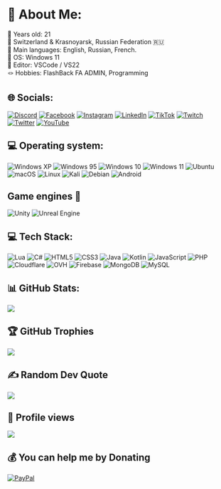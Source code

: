 # 💫 About Me:
🎪 Years old: 21<br>🎈 Switzerland & Krasnoyarsk, Russian Federation 🇷🇺<br> 🙌 Main languages: English, Russian, French.<br>🍗 OS: Windows 11<br>🎉 Editor: VSCode / VS22<br>🪢 Hobbies: FlashBack FA ADMIN, Programming


## 🌐 Socials:
[![Discord](https://img.shields.io/badge/Discord-%237289DA.svg?logo=discord&logoColor=white)](https://discord.gg/maybe-ange) [![Facebook](https://img.shields.io/badge/Facebook-%231877F2.svg?logo=Facebook&logoColor=white)](https://facebook.com/jimmy.durand.19.12) [![Instagram](https://img.shields.io/badge/Instagram-%23E4405F.svg?logo=Instagram&logoColor=white)](https://instagram.com/maybe.ange) [![LinkedIn](https://img.shields.io/badge/LinkedIn-%230077B5.svg?logo=linkedin&logoColor=white)](https://www.linkedin.com/in/jimmy-durand) [![TikTok](https://img.shields.io/badge/TikTok-%23000000.svg?logo=TikTok&logoColor=white)](https://tiktok.com/@maybe_ange) [![Twitch](https://img.shields.io/badge/Twitch-%239146FF.svg?logo=Twitch&logoColor=white)](https://twitch.tv/maybe_ange) [![Twitter](https://img.shields.io/badge/Twitter-%231DA1F2.svg?logo=Twitter&logoColor=white)](https://twitter.com/maybe_ange) [![YouTube](https://img.shields.io/badge/YouTube-%23FF0000.svg?logo=YouTube&logoColor=white)](https://youtube.com/@MaybeAnge) 

## 💻 Operating system:
![Windows XP](https://img.shields.io/badge/Windows%20xp-003399?style=for-the-badge&logo=windowsxp&logoColor=white) ![Windows 95](https://img.shields.io/badge/Windows%2095-008484?style=for-the-badge&logo=windows95&logoColor=white) ![Windows 10](https://img.shields.io/badge/Windows%2010-%230079d5.svg?style=for-the-badge&logo=Windows%2011&logoColor=white) ![Windows 11](https://img.shields.io/badge/Windows%2011-%230079d5.svg?style=for-the-badge&logo=Windows%2011&logoColor=white) ![Ubuntu](https://img.shields.io/badge/Ubuntu-E95420?style=for-the-badge&logo=ubuntu&logoColor=white) ![macOS](https://img.shields.io/badge/mac%20os-000000?style=for-the-badge&logo=macos&logoColor=F0F0F0) ![Linux](https://img.shields.io/badge/Linux-FCC624?style=for-the-badge&logo=linux&logoColor=black) ![Kali](https://img.shields.io/badge/Kali-268BEE?style=for-the-badge&logo=kalilinux&logoColor=white) ![Debian](https://img.shields.io/badge/Debian-D70A53?style=for-the-badge&logo=debian&logoColor=white) ![Android](https://img.shields.io/badge/Android-3DDC84?style=for-the-badge&logo=android&logoColor=white)

## Game engines 📙
![Unity](https://img.shields.io/badge/unity-%23000000.svg?style=for-the-badge&logo=unity&logoColor=white) ![Unreal Engine](https://img.shields.io/badge/unrealengine-%23313131.svg?style=for-the-badge&logo=unrealengine&logoColor=white)

## 💻 Tech Stack:
![Lua](https://img.shields.io/badge/lua-%232C2D72.svg?style=for-the-badge&logo=lua&logoColor=white) ![C#](https://img.shields.io/badge/c%23-%23239120.svg?style=for-the-badge&logo=c-sharp&logoColor=white) ![HTML5](https://img.shields.io/badge/html5-%23E34F26.svg?style=for-the-badge&logo=html5&logoColor=white) ![CSS3](https://img.shields.io/badge/css3-%231572B6.svg?style=for-the-badge&logo=css3&logoColor=white) ![Java](https://img.shields.io/badge/java-%23ED8B00.svg?style=for-the-badge&logo=openjdk&logoColor=white) ![Kotlin](https://img.shields.io/badge/kotlin-%237F52FF.svg?style=for-the-badge&logo=kotlin&logoColor=white) ![JavaScript](https://img.shields.io/badge/javascript-%23323330.svg?style=for-the-badge&logo=javascript&logoColor=%23F7DF1E) ![PHP](https://img.shields.io/badge/php-%23777BB4.svg?style=for-the-badge&logo=php&logoColor=white) ![Cloudflare](https://img.shields.io/badge/Cloudflare-F38020?style=for-the-badge&logo=Cloudflare&logoColor=white) ![OVH](https://img.shields.io/badge/ovh-%23123F6D.svg?style=for-the-badge&logo=ovh&logoColor=#123F6D) ![Firebase](https://img.shields.io/badge/firebase-%23039BE5.svg?style=for-the-badge&logo=firebase) ![MongoDB](https://img.shields.io/badge/MongoDB-%234ea94b.svg?style=for-the-badge&logo=mongodb&logoColor=white) ![MySQL](https://img.shields.io/badge/mysql-%2300000f.svg?style=for-the-badge&logo=mysql&logoColor=white)
## 📊 GitHub Stats:
![](https://github-readme-streak-stats.herokuapp.com/?user=Maybe%20Ange&theme=dark&hide_border=false)<br>

## 🏆 GitHub Trophies
![](https://github-profile-trophy.vercel.app/?username=MaybeAnge&theme=radical&no-frame=false&no-bg=false&margin-w=4)

## ✍️ Random Dev Quote
![](https://quotes-github-readme.vercel.app/api?type=horizontal&theme=radical)

## 🎉 Profile views
![](https://komarev.com/ghpvc/?username=MaybeAng&style=for-the-badge&base=2800)

## 💰 You can help me by Donating
[![PayPal](https://img.shields.io/badge/PayPal-00457C?style=for-the-badge&logo=paypal&logoColor=white)](https://paypal.me/MaybeAngeCorp) 
